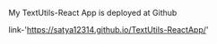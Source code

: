 My TextUtils-React App is deployed at Github

link-'https://satya12314.github.io/TextUtils-ReactApp/'
